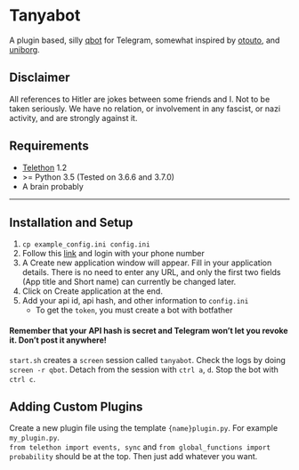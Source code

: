 # Tanyabot

A plugin based, silly [qbot] for Telegram, somewhat inspired by [otouto], and [uniborg].  

[otouto]: https://github.com/topkecleon/otouto/
[uniborg]: https://github.com/uniborg/uniborg
[qbot]: https://github.com/Qwerty-Space/qbot

## Disclaimer
All references to Hitler are jokes between some friends and I. Not to be taken seriously. We have no relation, or involvement in any fascist, or nazi activity, and are strongly against it.

## Requirements
- [Telethon] 1.2
- \>= Python 3.5 (Tested on 3.6.6 and 3.7.0)
- A brain probably

[Telethon]: https://github.com/LonamiWebs/Telethon

---

## Installation and Setup

1.  `cp example_config.ini config.ini`
1.  Follow this [link][my telegram] and login with your phone number
1.  A Create new application window will appear.  Fill in your application details.  There is no need to enter any URL, and only the first two fields (App title and Short name) can currently be changed later.
1.  Click on Create application at the end.  
1.  Add your api id, api hash, and other information to `config.ini`
    -  To get the `token`, you must create a bot with botfather

#### Remember that your API hash is secret and Telegram won’t let you revoke it.  Don’t post it anywhere!

[my telegram]: https://my.telegram.org/

`start.sh` creates a `screen` session called `tanyabot`.  Check the logs by doing `screen -r qbot`.  Detach from the session with `ctrl a`, `d`.  Stop the bot with `ctrl c`.


## Adding Custom Plugins

Create a new plugin file using the template `{name}plugin.py`.  For example `my_plugin.py`.  
`from telethon import events, sync` and `from global_functions import probability` should be at the top.  Then just add whatever you want.
